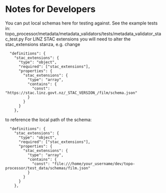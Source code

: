 
# Notes for Developers

You can put local schemas here for testing against. See the example tests in:
topo_processor/metadata/metadata_validators/tests/metadata_validator_stac_test.py
For LINZ STAC extensions you will need to alter the stac_extensions stanza, e.g. change


```
  "definitions": {
    "stac_extensions": {
      "type": "object",
      "required": ["stac_extensions"],
      "properties": {
        "stac_extensions": {
          "type": "array",
          "contains": {
            "const": "https://stac.linz.govt.nz/_STAC_VERSION_/film/schema.json"
          }
        }
      }
    },
```

to reference the local path of the schema:

```
  "definitions": {
    "stac_extensions": {
      "type": "object",
      "required": ["stac_extensions"],
      "properties": {
        "stac_extensions": {
          "type": "array",
          "contains": {
            "const": "file:///home/your_username/dev/topo-processor/test_data/schemas/film.json"
          }
        }
      }
    },
```

